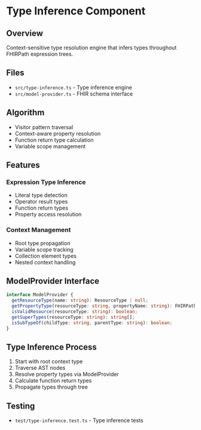 # Type Inference Component

## Overview
Context-sensitive type resolution engine that infers types throughout FHIRPath expression trees.

## Files
- `src/type-inference.ts` - Type inference engine
- `src/model-provider.ts` - FHIR schema interface

## Algorithm
- Visitor pattern traversal
- Context-aware property resolution
- Function return type calculation
- Variable scope management

## Features

### Expression Type Inference
- Literal type detection
- Operator result types
- Function return types
- Property access resolution

### Context Management
- Root type propagation
- Variable scope tracking
- Collection element types
- Nested context handling

## ModelProvider Interface
```typescript
interface ModelProvider {
  getResourceType(name: string): ResourceType | null;
  getPropertyType(resourceType: string, propertyName: string): FHIRPathType | null;
  isValidResource(resourceType: string): boolean;
  getSuperTypes(resourceType: string): string[];
  isSubTypeOf(childType: string, parentType: string): boolean;
}
```

## Type Inference Process
1. Start with root context type
2. Traverse AST nodes
3. Resolve property types via ModelProvider
4. Calculate function return types
5. Propagate types through tree

## Testing
- `test/type-inference.test.ts` - Type inference tests